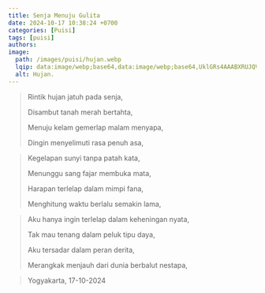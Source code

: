 ```yaml
---
title: Senja Menuju Gulita
date: 2024-10-17 10:38:24 +0700
categories: [Puisi]
tags: [puisi]
authors:
image:
  path: /images/puisi/hujan.webp
  lqip: data:image/webp;base64,data:image/webp;base64,UklGRs4AAABXRUJQVlA4IMIAAACwBwCdASoyADIAP22ewVi0q6+jsfVdspAtiWcA0ugzqDYLFnWFcsqCxMPT39o2uwap6E4ws9uAdN2KKHEGL4fZh6D6zAUAAP7cflGURTyXH7M2/EHlXI2dp5xVK3sqO+I9aIF/8KZZlKf5cA/pBKZe2+yrTD9jjpbb+bAJb0OHsv5zgA1rrt8rW7RRvB6939h5ZQZlxgDrs/PMQkk2ArJMy7gHmyEFmXRElL+UeWF5pajM7ObSmvjB7PLpXPB2tcrAAA=
  alt: Hujan.
---
```


>Rintik hujan jatuh pada senja,
> 
>Disambut tanah merah bertahta,
> 
>Menuju kelam gemerlap malam menyapa,
> 
>Dingin menyelimuti rasa penuh asa,

>Kegelapan sunyi tanpa patah kata,
> 
>Menunggu sang fajar membuka mata,
> 
>Harapan terlelap dalam mimpi fana,
> 
>Menghitung waktu berlalu semakin lama,

>Aku hanya ingin terlelap dalam keheningan nyata,
> 
>Tak mau tenang dalam peluk tipu daya,
> 
>Aku tersadar dalam peran derita,
> 
>Merangkak menjauh dari dunia berbalut nestapa,


>Yogyakarta, 17-10-2024

